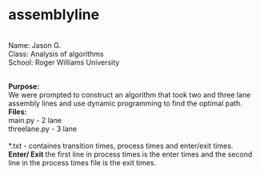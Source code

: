 # assemblyline
<br>
Name: Jason G.<br> 
Class: Analysis of algorithms <br>
School: Roger Williams University <br>
<br>

<b>Purpose:</b><br>
We were prompted to construct an algorithm that took two and three lane assembly lines and use dynamic programming to find the optimal path. 
<br>
<b>Files:</b>
<br>
main.py - 2 lane
<br>
threelane.py - 3 lane
<br>
<br>
*.txt - containes transition times, process times and enter/exit times.
<br>
<b>Enter/ Exit </b>
the first line in process times is the enter times and the second line in the process times file is the exit times.
<br>
